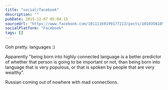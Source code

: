 ```yaml
---
title: "social/facebook"
description: ""
pubDate: 2015-11-07 05:04:15
sourceUrl: "https://www.facebook.com/10111169199177213/posts/10103561059070973"
socialPlatform: "Facebook"
tags: []
---
```


Ooh pretty. languages :)

Apparently "being born into highly connected language is a better predictor of whether that person is going to be important or not, than being born into language that is very populous, or that is spoken by people that are very wealthy".

Russian coming out of nowhere with mad connections.
